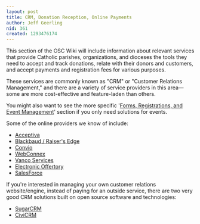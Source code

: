 ```yaml
---
layout: post
title: CRM, Donation Reception, Online Payments
author: Jeff Geerling
nid: 361
created: 1293476174
---
```

<p>This section of the OSC Wiki will include information about relevant services that provide Catholic parishes, organizations, and dioceses the tools they need to accept and track donations, relate with their donors and customers, and accept payments and registration fees for various purposes.</p>
<p>These services are commonly known as "CRM" or "Customer Relations Management," and there are a variety of service providers in this area—some are more cost-effective and feature-laden than others.</p>
<p>You might also want to see the more specific '<a href="/node/245">Forms, Registrations, and Event Management</a>' section if you only need solutions for events.</p>
<p>Some of the online providers we know of include:</p>
<ul>
<li><a href="http://www.acceptiva.com/index.html">Acceptiva</a></li>
<li><a href="http://www.blackbaud.com/products/fundraising/raisersedge.aspx">Blackbaud / Raiser's Edge</a></li>
<li><a href="http://www.convio.com/">Convio</a></li>
<li><a href="http://webconnex.com/">WebConnex</a></li><li><a href="https://www.vancoservices.com/">Vanco Services</a></li>
<li><a href="http://www.electronicoffertory.com/site/">Electronic Offertory</a></li>
<li><a href="http://www.salesforce.com/">SalesForce</a></li>
</ul>
<p>If you're interested in managing your own customer relations website/engine, instead of paying for an outside service, there are two very good CRM solutions built on open source software and technologies:</p>
<ul>
<li><a href="http://www.sugarcrm.com/crm/">SugarCRM</a></li>
<li><a href="http://civicrm.org/">CiviCRM</a></li>
</ul>
